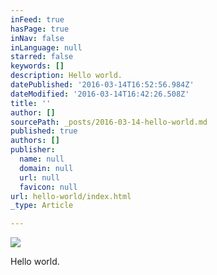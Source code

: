 ```yaml
---
inFeed: true
hasPage: true
inNav: false
inLanguage: null
starred: false
keywords: []
description: Hello world.
datePublished: '2016-03-14T16:52:56.984Z'
dateModified: '2016-03-14T16:42:26.508Z'
title: ''
author: []
sourcePath: _posts/2016-03-14-hello-world.md
published: true
authors: []
publisher:
  name: null
  domain: null
  url: null
  favicon: null
url: hello-world/index.html
_type: Article

---
```

![](https://the-grid-user-content.s3-us-west-2.amazonaws.com/46b2fc8d-2c50-4a58-bc78-612f738c07f7.png)

Hello world.
